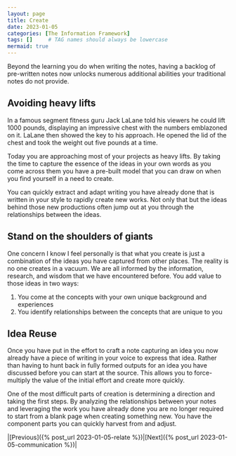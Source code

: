 ```yaml
---
layout: page
title: Create
date: 2023-01-05
categories: [The Information Framework]
tags: []     # TAG names should always be lowercase
mermaid: true
---
```

Beyond the learning you do when writing the notes, having a backlog of pre-written notes now unlocks numerous additional abilities your traditional notes do not provide.

## Avoiding heavy lifts
In a famous segment fitness guru Jack LaLane told his viewers he could lift 1000 pounds, displaying an impressive chest with the numbers emblazoned on it. LaLane then showed the key to his approach. He opened the lid of the chest and took the weight out five pounds at a time.

Today you are approaching most of your projects as heavy lifts. By taking the time to capture the essence of the ideas in your own words as you come across them you have a pre-built model that you can draw on when you find yourself in a need to create.

You can quickly extract and adapt writing you have already done that is written in your style to rapidly create new works. Not only that but the ideas behind those new productions often jump out at you through the relationships between the ideas.

## Stand on the shoulders of giants
One concern I know I feel personally is that what you create is just a combination of the ideas you have captured from other places. The reality is no one creates in a vacuum. We are all informed by the information, research, and wisdom that we have encountered before. You add value to those ideas in two ways:

1.	You come at the concepts with your own unique background and experiences
2.	You identify relationships between the concepts that are unique to you

## Idea Reuse

Once you have put in the effort to craft a note capturing an idea you now already have a piece of writing in your voice to express that idea. Rather than having to hunt back in fully formed outputs for an idea you have discussed before you can start at the source. This allows you to force-multiply the value of the initial effort and create more quickly.

One of the most difficult parts of creation is determining a direction and taking the first steps. By analyzing the relationships between your notes and leveraging the work you have already done you are no longer required to start from a blank page when creating something new. You have the component parts you can quickly harvest from and adjust.

|[Previous]({% post_url 2023-01-05-relate %})|[Next]({% post_url 2023-01-05-communication %})|